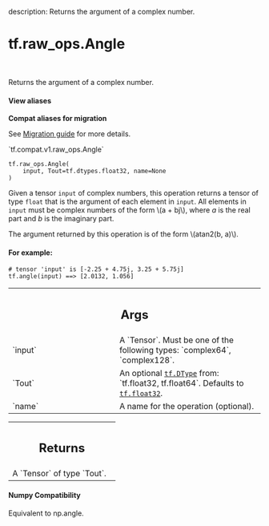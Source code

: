 description: Returns the argument of a complex number.

<div itemscope itemtype="http://developers.google.com/ReferenceObject">
<meta itemprop="name" content="tf.raw_ops.Angle" />
<meta itemprop="path" content="Stable" />
</div>

# tf.raw_ops.Angle

<!-- Insert buttons and diff -->

<table class="tfo-notebook-buttons tfo-api nocontent" align="left">

</table>



Returns the argument of a complex number.

<section class="expandable">
  <h4 class="showalways">View aliases</h4>
  <p>
<b>Compat aliases for migration</b>
<p>See
<a href="https://www.tensorflow.org/guide/migrate">Migration guide</a> for
more details.</p>
<p>`tf.compat.v1.raw_ops.Angle`</p>
</p>
</section>

<pre class="devsite-click-to-copy prettyprint lang-py tfo-signature-link">
<code>tf.raw_ops.Angle(
    input, Tout=tf.dtypes.float32, name=None
)
</code></pre>



<!-- Placeholder for "Used in" -->

Given a tensor `input` of complex numbers, this operation returns a tensor of
type `float` that is the argument of each element in `input`. All elements in
`input` must be complex numbers of the form \\(a + bj\\), where *a*
is the real part and *b* is the imaginary part.

The argument returned by this operation is of the form \\(atan2(b, a)\\).

#### For example:



```
# tensor 'input' is [-2.25 + 4.75j, 3.25 + 5.75j]
tf.angle(input) ==> [2.0132, 1.056]
```



<!-- Tabular view -->
 <table class="responsive fixed orange">
<colgroup><col width="214px"><col></colgroup>
<tr><th colspan="2"><h2 class="add-link">Args</h2></th></tr>

<tr>
<td>
`input`
</td>
<td>
A `Tensor`. Must be one of the following types: `complex64`, `complex128`.
</td>
</tr><tr>
<td>
`Tout`
</td>
<td>
An optional <a href="../../tf/dtypes/DType.md"><code>tf.DType</code></a> from: `tf.float32, tf.float64`. Defaults to <a href="../../tf.md#float32"><code>tf.float32</code></a>.
</td>
</tr><tr>
<td>
`name`
</td>
<td>
A name for the operation (optional).
</td>
</tr>
</table>



<!-- Tabular view -->
 <table class="responsive fixed orange">
<colgroup><col width="214px"><col></colgroup>
<tr><th colspan="2"><h2 class="add-link">Returns</h2></th></tr>
<tr class="alt">
<td colspan="2">
A `Tensor` of type `Tout`.
</td>
</tr>

</table>



#### Numpy Compatibility
Equivalent to np.angle.

